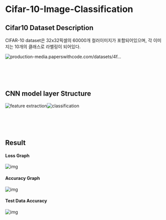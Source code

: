 # Cifar-10-Image-Classification

## Cifar10 Dataset Description

CIFAR-10 dataset은 32x32픽셀의 60000개 컬러이미지가 포함되어있으며, 각 이미지는 10개의 클래스로 라벨링이 되어있다.

![production-media.paperswithcode.com/datasets/4f...](https://production-media.paperswithcode.com/datasets/4fdf2b82-2bc3-4f97-ba51-400322b228b1.png)
<br><br><br><br><br>
## CNN model layer Structure

![feature extraction](https://user-images.githubusercontent.com/15958325/63317956-c23b2700-c34f-11e9-82c2-6a40787579ec.png)![classification](https://user-images.githubusercontent.com/15958325/63318014-f0206b80-c34f-11e9-9321-a1959b48b7fe.png)
<br><br><br><br><br>
## Result

#### Loss Graph

![img](https://k.kakaocdn.net/dn/baiFCZ/btrQrtYnMKy/osP9nOq7Zly9VqAy1fQ241/img.png)



#### Accuracy Graph

![img](https://k.kakaocdn.net/dn/UzEjU/btrQrGpEdj6/fwzgRe4pgTmYkTQKKm4LTk/img.png)

#### Test Data Accuracy

![img](https://k.kakaocdn.net/dn/ryGIH/btrQr3LGlWB/TIWorNX2EIvkVegsGxHey1/img.png)
